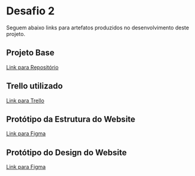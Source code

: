 # Desafio 2
Seguem abaixo links para artefatos produzidos no desenvolvimento deste projeto.

## Projeto Base
[Link para Repositório](https://github.com/Silmunia/iuul-desafio-1)

## Trello utilizado
[Link para Trello](https://trello.com/b/xwSVvDnG/iuul-desafio-2)

## Protótipo da Estrutura do Website
[Link para Figma](https://www.figma.com/file/vfaTxloebRq8a4QCH7X4QI/iUUL-Desafio-%231---Prot%C3%B3tipo-Estrutura?type=design&mode=design)

## Protótipo do Design do Website
[Link para Figma](https://www.figma.com/file/Z0Mez4LSUYc8YH1UiPGGWv/iUUL-Desafio-%231---Prot%C3%B3tipo-Design?type=design&node-id=1-3&mode=design)
